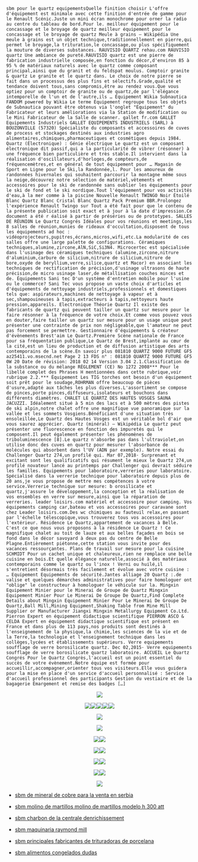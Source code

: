 
```
sbm pour le quartz equipementsQuelle finition choisir L'offre d'équipement est minimale avec cette finition d'entrée de gamme pour le Renault Scénic.Juste un mini écran monochrome pour orner la radio au centre du tableau de bord.Pour le. meilleur équipement pour le concassage et le broyage de quartz meilleur équipement pour le concassage et le broyage de quartz Meule à grains — Wikipédia Une meule à grains est un objet technique,traditionnellement en pierre,qui permet le broyage,la trituration,le concassage,ou plus spécifiquement la mouture de diverses substances. RAUVISIO QUARTZ rehau.com RAUVISIO quartz Une ambiance de pureté.RAUVISIO quartz est une pierre de fabrication industrielle composée,en fonction du décor,d'environ 85 à 95 % de matériaux naturels avec le quartz comme composant principal,ainsi que du granit et du feldspat moulus. Comptoir granite & quartz Le granite et le quartz dans. Le choix de notre pierre se fait dans un processus des plus fins et sélectifs.Grade,qualité et tendance doivent tous,sans compromis,être au rendez vous.Que vous optiez pour un comptoir de granite ou de quartz,de par l'élégance intemporelle de l'un et de l'autre,ils … Équipement Wikia Subnautica FANDOM powered by Wikia Le terme Équipement regroupe tous les objets de Subnautica pouvant être obtenus via l'onglet "Équipement" du Fabricateur et leurs améliorations via la Station de modification ou le Mini Fabricateur de la Salle de scanner. gallet fr.com GALLET Equipements Industriels GALLET EQUIPEMENTS INDUSTRIELS (SARL) à BOUZONVILLE (57320) Spécialiste du composants et accessoires de cuves de process et stockages destinés aux industries agro alimentaires,chimiques,pharmaceutiques et cosmétiques depuis 1984. Quartz (Électronique) : Génie électrique Le quartz est un composant électronique dit passif,qui a la particularité de vibrer (résonner) à une fréquence bien particulière et très stable.Il intervient dans la réalisation d'oscillateurs,d'horloges,de compteurs,de fréquencemètres,et en général de tout équipement pour … Magasin de Sport en Ligne pour le Ski,la Randonnée,l. Pour les amoureux de randonnées hivernales qui souhaitent parcourir la montagne même sous la neige,découvrez notre sélection de matériel,vêtements et accessoires pour le ski de randonnée sans oublier les équipements pour le ski de fond et le ski nordique.Tout l'équipement pour vos activités d'eau,à la mer comme à la piscine Nouvelle Renault TWINGO Noir Étoilé Blanc Quartz Blanc Cristal Blanc Quartz Pack Premium BBR.Prolongez l'expérience Renault Twingo sur Tout a été fait pour que le contenu de la présente publication soit exact et à jour à la date d'impression.Ce document a été r éalisé à partir de préséries ou de prototypes. SALLES DE RÉUNION Le Quartz Congrés Idéales pour vos réunions et meetings,les 8 salles de réunion,munies de rideaux d'occultation,disposent de tous les équipements ad hoc : vidéoprojecteurs,pupitres,écrans,micros,wifi,etc.La modularité de ces salles offre une large palette de configurations. Céramiques techniques,alumine,zircone,AlN,SiC,Si3N4. Microcertec est spécialisée dans l'usinage des céramiques techniques (alumine,zircone,nitrure d'aluminium,carbure de silicium,nitrure de silicium,nitrure de bore,oxyde de beryllium,verre,silice,quartz et Macor) en associant les techniques de rectification de précision,d'usinage ultrasons de haute précision,de micro usinage laser,de métallisation couches minces et de. Équipements Sani tec D'un système d'entretien mobile pour l'usine ou le commerce? Sani Tec vous propose un vaste choix d'articles et d'équipements de nettoyage industriels,professionnels et domestiques tels que: aspirateurs,machines de nettoyage à vapeur et à sec,shampouineuses à tapis,extracteurs à tapis,nettoyeurs haute pression,appareils. Electronique Théorie Quartz Il existe des fabricants de quartz qui peuvent tailler un quartz sur mesure pour le faire résonner à la fréquence de votre choix.Et comme vous pouvez vous en douter,faire tailler un quartz sur mesure pour un usage unique peut présenter une contrainte de prix non négligeable,que l'amateur ne peut pas forcement se permettre. Gestionnaire d'équipements & créateur d'évènements Brest'aim Le Quartz.Première Scène nationale de France pour sa fréquentation publique,Le Quartz de Brest,implanté au cœur de la cité,est un lieu de production et de diffusion artistique des arts contemporains de la scène.En savoir plus 081810 QUARTZ 9000 FUTURE GF5 az25411.vo.msecnd.net Page 2 13 FDS n° : 081810 QUARTZ 9000 FUTURE GF5 0W 20 Date de révision: 2018 02 14 Version 3.04 2.1.Classification de la substance ou du mélange RÈGLEMENT (CE) No 1272 2008*** Pour le libellé complet des Phrases H mentionnées dans cette rubrique,voir rubrique 2.2.*** Équipement Les TIG torches ont besoin d'un équipement soit prêt pour le soudage,ROHRMAN offre beaucoup de pièces d'usure,adapté aux tâches les plus diverses.L'assortiment se compose de pinces,porte pinces,diffuseurs,isolateurs et bouchons dans différents diamètres. CHALET LE QUARTZ DES HAUTES VOSGES SAUNA JACUZZI. Idéalement situé à 5 min des lacs et à 500 mètres des pistes de ski alpin,notre chalet offre une magnifique vue panoramique sur la vallée et les sommets Vosgiens.Bénéficiant d'une situation très ensoleillée,Le Quartz des Hautes Vosges est un véritable bol d'air que vous saurez apprécier. Quartz (minéral) — Wikipédia Le quartz peut présenter une fluorescence en fonction des impuretés qui le composent.Il peut également présenter les phénomènes de triboluminescence [8].Le quartz n'absorbe pas dans l'ultraviolet,on utilise donc des cuves en quartz pour mesurer l'absorbance de molécules qui absorbent dans l'UV (ADN par exemple). Notre essai du Challenger Quartz 274,un profilé qui. Mar 07,2018· Surprenant et excitant sont les qualificatifs qui résument le mieux le Quartz 274,un profilé novateur lancé au printemps par Challenger qui devrait séduire les familles. Equipements pour laboratoire,verreries pour laboratoire. Spécialisé dans la verrerie technique pour laboratoire depuis plus de 20 ans,je vous propose de mettre mes compétences à votre service.Verrerie technique sur mesure: b orosilicate et quartz,j'assure le développement,la conception et la réalisation de vos ensembles en verre sur mesure,ainsi que la réparation de verreries. leader loisirs.com matériel et accessoire pour camping. Vos équipements camping car,bateau et vos accessoires pour caravane sont chez Leader loisirs.com.Des wc chimiques au fauteuil relax,en passant par l'échelle télescopique,vous trouverez tous vos accessoires pour l'extérieur. Résidence Le Quartz,appartement de vacances à Belle. C'est ce que nous vous proposons à la résidence Le Quartz ! Ce magnifique chalet au toit de lauze et aux belles façades en bois se fond dans le décor savoyard à deux pas du centre de Belle Plagne.Entièrement piétonne,cette station vous invite pour des vacances ressourçantes. Plans de travail sur mesure pour la cuisine SCHMIDT Pour un cachet unique et chaleureux,rien ne remplace une belle cuisine en bois.Et quelle élégance naturelle,associé à des matériaux contemporains comme le quartz ou l'inox ! Verni ou huilé,il s'entretient désormais très facilement et évolue avec votre cuisine : … Equipement Equipements de sécurité.Jantes alliage 20 Quartz :.de valise et quelques démarches administratives pour faire homologuer ont "oblige" le constructeur à homologuer le véhicule sur la. Mingxin Equipement Minier pour le Minerai de Groupe de Quartz Mingxin Equipement Minier Pour Le Minerai De Groupe De Quartz,Find Complete Details about Mingxin Equipement Minier Pour Le Minerai De Groupe De Quartz,Ball Mill,Mining Equipment,Shaking Table from Mine Mill Supplier or Manufacturer Jiangxi Mingxin Metallurgy Equipment Co.Ltd. Pierron Expert en équipement didactique scientifique PIERRON ASCO & CELDA Expert en équipement didactique scientifique est présent en France et dans plus de 113 pays,nos produits sont destinés à l'enseignement de la physique,la chimie,les sciences de la vie et de la Terre,la technologie et l'enseignement technique dans les collèges,lycées et établissements supérieurs. Verre equipements soufflage de verre borosilicate quartz. Dec 02,2015· Verre equipements soufflage de verre borosilicate quartz laboratoire. ACCUEIL Le Quartz Congrés Pour le Quartz Congrès,l'accueil est un point essentiel du succès de votre évènement.Notre équipe est formée pour accueillir,accompagner,orienter tous vos visiteurs.Elle vous guidera pour la mise en place d'un service d'accueil personnalisé : Service d'accueil professionnel des participants Gestion du vestiaire et de la bagagerie Émargement et remise des badges […] 
```

<div align="center">

<a href="https://es-crusher.shibang-china.com/github&k=sbm+pour+le+quartz+equipements"><img src="https://static.shibang-china.com/es/crusher/logo.jpg"></a>

<a href="https://es-crusher.shibang-china.com/github&k=sbm+pour+le+quartz+equipements"><img src="https://static.shibang-china.com/es/crusher/index.jpg"></a><a href="https://es-crusher.shibang-china.com/material.htmlgithub&k=sbm+pour+le+quartz+equipements"><img src="https://static.shibang-china.com/es/crusher/material.jpg"></a><a href="https://es-crusher.shibang-china.com/application.htmlgithub&k=sbm+pour+le+quartz+equipements"><img src="https://static.shibang-china.com/es/crusher/application.jpg"></a><a href="https://es-crusher.shibang-china.com/aboutus.htmlgithub&k=sbm+pour+le+quartz+equipements"><img src="https://static.shibang-china.com/es/crusher/aboutus.jpg"></a><a href="https://es-crusher.shibang-china.com/contact.htmlgithub&k=sbm+pour+le+quartz+equipements"><img src="https://static.shibang-china.com/es/crusher/contact.jpg"></a>

<a href="https://es-crusher.shibang-china.com/github&k=sbm+pour+le+quartz+equipements"><img src="https://static.shibang-china.com/es/crusher/banner.jpg"></a>

<a href="https://swt.shibang-china.com/github&k=sbm+pour+le+quartz+equipements"><img src="https://static.shibang-china.com/es/crusher/text.jpg"></a>

<a href="https://swt.shibang-china.com/github&k=sbm+pour+le+quartz+equipements"><img src="https://static.shibang-china.com/es/crusher/chat.jpg"></a><a href="https://es-crusher.shibang-china.com/contact.htmlgithub&k=sbm+pour+le+quartz+equipements"><img src="https://static.shibang-china.com/es/crusher/message.jpg"></a>

<a href="https://es-crusher.shibang-china.com/products/pe.htmlgithub&k=sbm+pour+le+quartz+equipements"><img src="https://static.shibang-china.com/es/crusher/pe.jpg"></a><a href="https://es-crusher.shibang-china.com/products/pf.htmlgithub&k=sbm+pour+le+quartz+equipements"><img src="https://static.shibang-china.com/es/crusher/pf.jpg"></a>

<a href="https://es-crusher.shibang-china.com/products/hpt.htmlgithub&k=sbm+pour+le+quartz+equipements"><img src="https://static.shibang-china.com/es/crusher/hpt.jpg"></a><a href="https://es-crusher.shibang-china.com/products/vsi.htmlgithub&k=sbm+pour+le+quartz+equipements"><img src="https://static.shibang-china.com/es/crusher/vsi.jpg"></a>

<a href="https://es-crusher.shibang-china.com/products/klv.htmlgithub&k=sbm+pour+le+quartz+equipements"><img src="https://static.shibang-china.com/es/crusher/klv.jpg"></a><a href="https://es-crusher.shibang-china.com/products/portable.htmlgithub&k=sbm+pour+le+quartz+equipements"><img src="https://static.shibang-china.com/es/crusher/portable.jpg"></a>

<a href="https://swt.shibang-china.com/github&k=sbm+pour+le+quartz+equipements"><img src="https://static.shibang-china.com/es/crusher/case.jpg"></a>

</div>


* [sbm de mineral de cobre para la venta en serbia](sbm%20de%20mineral%20de%20cobre%20para%20la%20venta%20en%20serbia.md)

* [sbm molino de martillos molino de martillos modelo h 300 att](sbm%20molino%20de%20martillos%20molino%20de%20martillos%20modelo%20h%20300%20att.md)

* [sbm charbon de la centrale denrichissement](sbm%20charbon%20de%20la%20centrale%20denrichissement.md)

* [sbm maquinaria raymond mill](sbm%20maquinaria%20raymond%20mill.md)

* [sbm principales fabricantes de trituradoras de porcelana](sbm%20principales%20fabricantes%20de%20trituradoras%20de%20porcelana.md)

* [sbm alimentos congelados dudas](sbm%20alimentos%20congelados%20dudas.md)